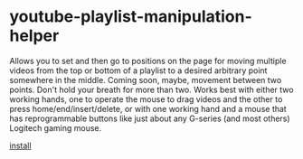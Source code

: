 # youtube-playlist-manipulation-helper
Allows you to set and then go to positions on the page for moving multiple videos from the top or bottom of a playlist to a desired arbitrary point somewhere in the middle. Coming soon, maybe, movement between two points. Don't hold your breath for more than two. Works best with either two working hands, one to operate the mouse to drag videos and the other to press home/end/insert/delete, or with one working hand and a mouse that has reprogrammable buttons like just about any G-series (and most others) Logitech gaming mouse.

[install](https://github.com/mattman00000/youtube-playlist-manipulation-helper/raw/master/youtube_playlist_manipulation_helper.user.js)
